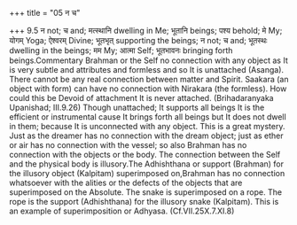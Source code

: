 +++
title = "05 न च"

+++
9.5 न not; च and; मत्स्थानि dwelling in Me; भूतानि beings; पश्य behold;
मे My; योगम् Yoga; ऐश्वरम् Divine; भूतभृत् supporting the beings; न not;
च and; भूतस्थः dwelling in the beings; मम My; आत्मा Self; भूतभावनः
bringing forth beings.Commentary Brahman or the Self no connection with
any object as It is very subtle and attributes and formless and so It is
unattached (Asanga). There cannot be any real connection between matter
and Spirit. Saakara (an object with form) can have no connection with
Nirakara (the formless). How could this be Devoid of attachment It is
never attached. (Brihadaranyaka Upanishad; III.9.26) Though unattached;
It supports all beings It is the efficient or instrumental cause It
brings forth all beings but It does not dwell in them; because It is
unconnected with any object. This is a great mystery. Just as the
dreamer has no connection with the dream object; just as ether or air
has no connection with the vessel; so also Brahman has no connection
with the objects or the body. The connection between the Self and the
physical body is illusory.The Adhishthana or support (Brahman) for the
illusory object (Kalpitam) superimposed on,Brahman has no connection
whatsoever with the alities or the defects of the objects that are
superimposed on the Absolute. The snake is superimposed on a rope. The
rope is the support (Adhishthana) for the illusory snake (Kalpitam).
This is an example of superimposition or Adhyasa. (Cf.VII.25X.7.XI.8)
